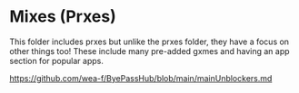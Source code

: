 # Mixes (Prxes)
This folder includes prxes but unlike the prxes folder, they have a focus on other things too! These include many pre-added gxmes and having an app section for popular apps.

https://github.com/wea-f/ByePassHub/blob/main/mainUnblockers.md
